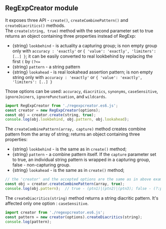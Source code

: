 
## RegExpCreator module

It exposes three API - `create()`, `createCombinePattern()` and `createDiacritics()` methods.  
The `create(string, true)` method with the second parameter set to true returns an object containing three properties instead of RegExp:
* {string} `lookbehind` - is actuality a capturing group; is non empty group only with `accuracy : 'exactly'` or `{ 'value': 'exactly', 'limiters': [..] }`;
  it can be easily converted to real lookbehind by replacing the first `(` by `(?<=`
* {string} `pattern` - a string pattern
* {string} `lookahead` - is real lookahead assertion pattern; is non empty string only with `accuracy : 'exactly'` or `{ 'value': 'exactly', 'limiters': [..] }`

Those options can be used: `accuracy`, `diacritics`, `synonyms`, `caseSensitive`, `ignoreJoiners`, `ignorePunctuation`, and `wildcards`.

``` js
import RegExpCreator from './regexpcreator.es6.js';
const creator = new RegExpCreator(options);
const obj = creator.create(string, true);
console.log(obj.lookbehind, obj.pattern, obj.lookahead);
```

The `createCombinePattern(array, capture)` method creates combine pattern from the array of string; returns an object containing three properties:
* {string} `lookbehind` - is the same as in `create()` method;
* {string} `pattern` - a combine pattern itself.
  If the `capture` parameter set to true, an individual string pattern is wrapped in a capturing group, false - non-capturing group.
* {string} `lookahead` - is the same as in `create()` method;

``` js
// the 'creator' and the accepted options are the same as in above example
const obj = creator.createCombinePattern(array, true);
console.log(obj.pattern);  // true - (ptn1)|(ptn2)|(ptn3); false - (?:ptn1)|(?:ptn2)|(?:ptn3)
```

The `createDiacritics(string)` method returns a string diacritic pattern.
It's affected only one option : `caseSensitive`.
``` js
import creator from './regexpcreator.es6.js';
const pattern = new creator(options).createDiacritics(string);
console.log(pattern);
```
